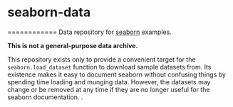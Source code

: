seaborn-data
============
============
Data repository for [seaborn](http://seaborn.pydata.org/)  examples.

**This is not a general-purpose data  archive.**
 
This repository exists only  to provide a convenient target for the `seaborn.load_dataset` function to download sample datasets from. Its existence makes it easy to document seaborn without confusing things by spending time loading and munging data. However, the datasets may change or be removed at any  time if they are no longer useful for the seaborn documentation.
. 
